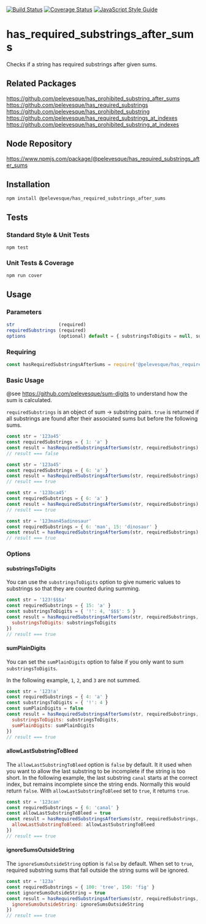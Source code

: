 [![Build Status](https://travis-ci.org/pelevesque/has_required_substrings_after_sums.svg?branch=master)](https://travis-ci.org/pelevesque/has_required_substrings_after_sums)
[![Coverage Status](https://coveralls.io/repos/github/pelevesque/has_required_substrings_after_sums/badge.svg?branch=master)](https://coveralls.io/github/pelevesque/has_required_substrings_after_sums?branch=master)
[![JavaScript Style Guide](https://img.shields.io/badge/code_style-standard-brightgreen.svg)](https://standardjs.com)

# has_required_substrings_after_sums

Checks if a string has required substrings after given sums.

## Related Packages

https://github.com/pelevesque/has_prohibited_substring_after_sums  
https://github.com/pelevesque/has_required_substrings  
https://github.com/pelevesque/has_prohibited_substring  
https://github.com/pelevesque/has_required_substrings_at_indexes   
https://github.com/pelevesque/has_prohibited_substring_at_indexes  

## Node Repository

https://www.npmjs.com/package/@pelevesque/has_required_substrings_after_sums

## Installation

`npm install @pelevesque/has_required_substrings_after_sums`

## Tests

### Standard Style & Unit Tests

`npm test`

### Unit Tests & Coverage

`npm run cover`

## Usage

### Parameters

```js
str                (required)
requiredSubstrings (required)
options            (optional) default = { substringsToDigits = null, sumPlainDigits = true, allowLastSubstringToBleed = false, ignoreSumsOutsideString = false }
```

### Requiring

```js
const hasRequiredSubstringsAfterSums = require('@pelevesque/has_required_substrings_after_sums')
```

### Basic Usage

@see https://github.com/pelevesque/sum-digits to understand how the sum is calculated.

`requiredSubstrings` is an object of sum -> substring pairs. `true` is returned
if all substrings are found after their associated sums but before the following sums.

```js
const str = '123a45'
const requiredSubstrings = { 1: 'a' }
const result = hasRequiredSubstringsAfterSums(str, requiredSubstrings)
// result === false
```

```js
const str = '123a45'
const requiredSubstrings = { 6: 'a' }
const result = hasRequiredSubstringsAfterSums(str, requiredSubstrings)
// result === true
```

```js
const str = '123bca45'
const requiredSubstrings = { 6: 'a' }
const result = hasRequiredSubstringsAfterSums(str, requiredSubstrings)
// result === true
```

```js
const str = '123man45adinosaur'
const requiredSubstrings = { 6: 'man', 15: 'dinosaur' }
const result = hasRequiredSubstringsAfterSums(str, requiredSubstrings)
// result === true
```

### Options

#### substringsToDigits

You can use the `substringsToDigits` option to give numeric values to substrings
so that they are counted during summing.

```js
const str = '123!$$$a'
const requiredSubstrings = { 15: 'a' }
const substringsToDigits = { '!': 4, '$$$': 5 }
const result = hasRequiredSubstringsAfterSums(str, requiredSubstrings, {
  substringsToDigits: substringsToDigits
})
// result === true
```

#### sumPlainDigits

You can set the `sumPlainDigits` option to false if you only want to sum
`substringsToDigits`.

In the following example, `1`, `2`, and `3` are not summed.

```js
const str = '123!a'
const requiredSubstrings = { 4: 'a' }
const substringsToDigits = { '!': 4 }
const sumPlainDigits = false
const result = hasRequiredSubstringsAfterSums(str, requiredSubstrings, {
  substringsToDigits: substringsToDigits,
  sumPlainDigits: sumPlainDigits
})
// result === true
```

#### allowLastSubstringToBleed

The `allowLastSubstringToBleed` option is `false` by default. It it used when you want
to allow the last substring to be incomplete if the string is too short.
In the following example, the last substring `canal` starts at the correct index,
but remains incomplete since the string ends. Normally this would return `false`.
With `allowLastSubstringToBleed` set to `true`, it returns `true`.

```js
const str = '123can'
const requiredSubstrings = { 6: 'canal' }
const allowLastSubstringToBleed = true
const result = hasRequiredSubstringsAfterSums(str, requiredSubstrings, {
  allowLastSubstringToBleed: allowLastSubstringToBleed
})
// result === true
```

#### ignoreSumsOutsideString

The `ignoreSumsOutsideString` option is `false` by default. When set to `true`,
required substring sums that fall outside the string sums will be ignored.

```js
const str = '123a'
const requiredSubstrings = { 100: 'tree', 150: 'fig' }
const ignoreSumsOutsideString = true
const result = hasRequiredSubstringsAfterSums(str, requiredSubstrings, {
  ignoreSumsOutsideString: ignoreSumsOutsideString
})
// result === true
```
